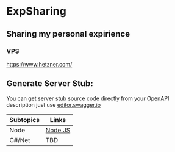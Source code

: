# ExpSharing
## Sharing my personal expirience
### VPS
https://www.hetzner.com/
## Generate Server Stub:
You can get server stub source code directly from your OpenAPI description just use [editor.swagger.io](https://editor.swagger.io/)

| Subtopics | Links |
| ------ | ------ |
| Node | [Node JS](NodeJS/NodeJS.md) |
| C#/Net | TBD |
